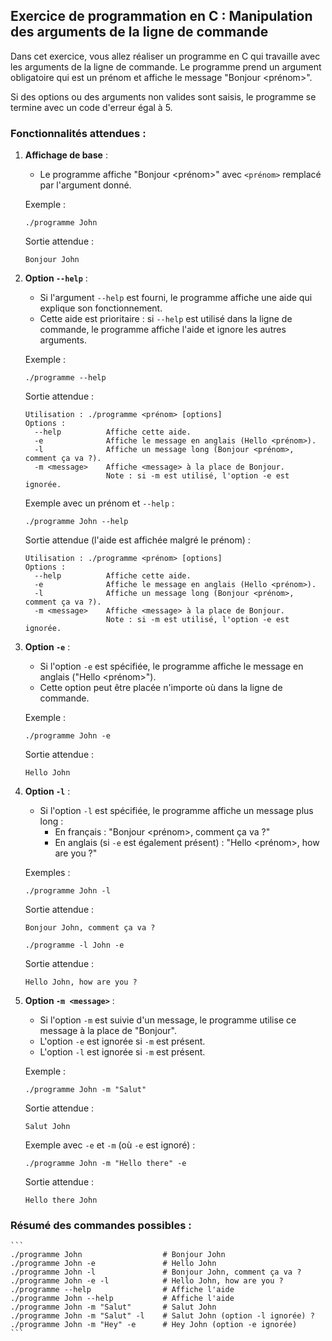 ## Exercice de programmation en C : Manipulation des arguments de la ligne de commande

Dans cet exercice, vous allez réaliser un programme en C qui travaille avec les arguments de la ligne de commande.
Le programme prend un argument obligatoire qui est un prénom et affiche le message "Bonjour <prénom>".

Si des options ou des arguments non valides sont saisis, le programme se termine avec un code d'erreur égal à 5.

### Fonctionnalités attendues :

1. **Affichage de base** : 
    - Le programme affiche "Bonjour <prénom>" avec `<prénom>` remplacé par l'argument donné.

    Exemple :
    ```
    ./programme John
    ```
    Sortie attendue :
    ```
    Bonjour John
    ```

2. **Option `--help`** :
    - Si l'argument `--help` est fourni, le programme affiche une aide qui explique son fonctionnement.
    - Cette aide est prioritaire : si `--help` est utilisé dans la ligne de commande, le programme affiche l'aide et ignore les autres arguments.

    Exemple :
    ```
    ./programme --help
    ```
    Sortie attendue :
    ```
    Utilisation : ./programme <prénom> [options]
    Options :
      --help          Affiche cette aide.
      -e              Affiche le message en anglais (Hello <prénom>).
      -l              Affiche un message long (Bonjour <prénom>, comment ça va ?).
      -m <message>    Affiche <message> à la place de Bonjour.
                      Note : si -m est utilisé, l'option -e est ignorée.
    ```

    Exemple avec un prénom et `--help` :
    ```
    ./programme John --help
    ```
    Sortie attendue (l'aide est affichée malgré le prénom) :
    ```
    Utilisation : ./programme <prénom> [options]
    Options :
      --help          Affiche cette aide.
      -e              Affiche le message en anglais (Hello <prénom>).
      -l              Affiche un message long (Bonjour <prénom>, comment ça va ?).
      -m <message>    Affiche <message> à la place de Bonjour.
                      Note : si -m est utilisé, l'option -e est ignorée.
    ```

3. **Option `-e`** :
    - Si l'option `-e` est spécifiée, le programme affiche le message en anglais ("Hello <prénom>").
    - Cette option peut être placée n'importe où dans la ligne de commande.

    Exemple :
    ```
    ./programme John -e
    ```
    Sortie attendue :
    ```
    Hello John
    ```

4. **Option `-l`** :
    - Si l'option `-l` est spécifiée, le programme affiche un message plus long :
      - En français : "Bonjour <prénom>, comment ça va ?"
      - En anglais (si `-e` est également présent) : "Hello <prénom>, how are you ?"
    
    Exemples :
    ```
    ./programme John -l
    ```
    Sortie attendue :
    ```
    Bonjour John, comment ça va ?
    ```
    ```
    ./programme -l John -e
    ```
    Sortie attendue :
    ```
    Hello John, how are you ?
    ```

5. **Option `-m <message>`** :
    - Si l'option `-m` est suivie d'un message, le programme utilise ce message à la place de "Bonjour".
    - L'option `-e` est ignorée si `-m` est présent.
    - L'option `-l` est ignorée si `-m` est présent.

    Exemple :
    ```
    ./programme John -m "Salut"
    ```
    Sortie attendue :
    ```
    Salut John
    ```

    Exemple avec `-e` et `-m` (où `-e` est ignoré) :
    ```
    ./programme John -m "Hello there" -e
    ```
    Sortie attendue :
    ```
    Hello there John
    ```


### Résumé des commandes possibles :
    ```
    ./programme John                  # Bonjour John
    ./programme John -e               # Hello John
    ./programme John -l               # Bonjour John, comment ça va ?
    ./programme John -e -l            # Hello John, how are you ?
    ./programme --help                # Affiche l'aide
    ./programme John --help           # Affiche l'aide
    ./programme John -m "Salut"       # Salut John
    ./programme John -m "Salut" -l    # Salut John (option -l ignorée) ?
    ./programme John -m "Hey" -e      # Hey John (option -e ignorée)
    ```
